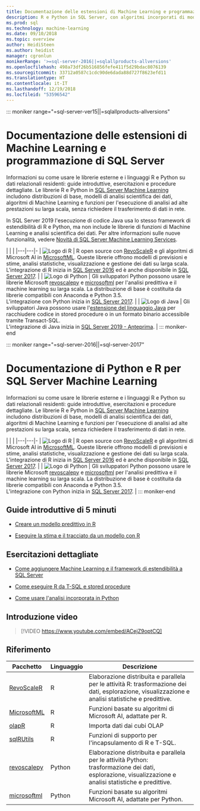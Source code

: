 ```yaml
---
title: Documentazione delle estensioni di Machine Learning e programmazione di R e Python - Machine Learning SQL Server
description: R e Python in SQL Server, con algoritmi incorporati di modellazione Data science e machine learning per l'analisi dati su larga scala di livello enterprise.
ms.prod: sql
ms.technology: machine-learning
ms.date: 09/10/2018
ms.topic: overview
author: HeidiSteen
ms.author: heidist
manager: cgronlun
monikerRange: '>=sql-server-2016||=sqlallproducts-allversions'
ms.openlocfilehash: 498a73df26b516856fefe411f5d29bdac8076139
ms.sourcegitcommit: 33712a0587c1cdc90de6dada88d727f8623efd11
ms.translationtype: HT
ms.contentlocale: it-IT
ms.lasthandoff: 12/19/2018
ms.locfileid: "53596542"
---
```

::: moniker range="=sql-server-ver15||=sqlallproducts-allversions"
# <a name="sql-server-machine-learning-and-programming-extensions-documentation"></a>Documentazione delle estensioni di Machine Learning e programmazione di SQL Server

Informazioni su come usare le librerie esterne e i linguaggi R e Python su dati relazionali residenti: guide introduttive, esercitazioni e procedure dettagliate. Le librerie R e Python in [SQL Server Machine Learning](what-is-sql-server-machine-learning.md) includono distribuzioni di base, modelli di analisi scientifica dei dati, algoritmi di Machine Learning e funzioni per l'esecuzione di analisi ad alte prestazioni su larga scala, senza richiedere il trasferimento di dati in rete. 

In SQL Server 2019 l'esecuzione di codice Java usa lo stesso framework di estendibilità di R e Python, ma non include le librerie di funzioni di Machine Learning e analisi scientifica dei dati. Per altre informazioni sulle nuove funzionalità, vedere [Novità di SQL Server Machine Learning Services](what-s-new-in-sql-server-machine-learning-services.md).

|   |   | 
|---|---|-
| ![Logo di R](./media/index/logo_r.png) | R open source con [RevoScaleR](https://docs.microsoft.com/machine-learning-server/r-reference/revoscaler/revoscaler) e gli algoritmi di Microsoft AI in [MicrosoftML](https://docs.microsoft.com/machine-learning-server/r-reference/microsoftml/microsoftml-package). Queste librerie offrono modelli di previsioni e stime, analisi statistiche, visualizzazione e gestione dei dati su larga scala. <br/>L'integrazione di R inizia in [SQL Server 2016](./install/sql-r-services-windows-install.md) ed è anche disponibile in [SQL Server 2017](./install/sql-machine-learning-services-windows-install.md). | 
| ![Logo di Python](./media/index/logo_python.png) | Gli sviluppatori Python possono usare le librerie Microsoft [revoscalepy](https://docs.microsoft.com/machine-learning-server/python-reference/revoscalepy/revoscalepy-package) e [microsoftml](https://docs.microsoft.com/machine-learning-server/python-reference/microsoftml/microsoftml-package) per l'analisi predittiva e il machine learning su larga scala. La distribuzione di base è costituita da librerie compatibili con Anaconda e Python 3.5. <br/>L'integrazione con Python inizia in [SQL Server 2017](./install/sql-machine-learning-services-windows-install.md).  | 
| ![Logo di Java](./media/index/logo_java.png) | Gli sviluppatori Java possono usare l'[estensione del linguaggio Java](java/extension-java.md) per racchiudere codice in stored procedure o in un formato binario accessibile tramite Transact-SQL. <br/>L'integrazione di Java inizia in [SQL Server 2019 - Anteprima](./install/sql-machine-learning-services-ver15.md). |
::: moniker-end

::: moniker range="=sql-server-2016||=sql-server-2017"
# <a name="sql-server-machine-learning-r-and-python-documentation"></a>Documentazione di Python e R per SQL Server Machine Learning

Informazioni su come usare le librerie esterne e i linguaggi R e Python su dati relazionali residenti: guide introduttive, esercitazioni e procedure dettagliate. Le librerie R e Python in [SQL Server Machine Learning](what-is-sql-server-machine-learning.md) includono distribuzioni di base, modelli di analisi scientifica dei dati, algoritmi di Machine Learning e funzioni per l'esecuzione di analisi ad alte prestazioni su larga scala, senza richiedere il trasferimento di dati in rete. 

|   |   | 
|---|---|-
| ![Logo di R](./media/index/logo_r.png) | R open source con [RevoScaleR](https://docs.microsoft.com/machine-learning-server/r-reference/revoscaler/revoscaler) e gli algoritmi di Microsoft AI in [MicrosoftML](https://docs.microsoft.com/machine-learning-server/r-reference/microsoftml/microsoftml-package). Queste librerie offrono modelli di previsioni e stime, analisi statistiche, visualizzazione e gestione dei dati su larga scala. <br/>L'integrazione di R inizia in [SQL Server 2016](./install/sql-r-services-windows-install.md) ed è anche disponibile in [SQL Server 2017](./install/sql-machine-learning-services-windows-install.md). | 
| ![Logo di Python](./media/index/logo_python.png) | Gli sviluppatori Python possono usare le librerie Microsoft [revoscalepy](https://docs.microsoft.com/machine-learning-server/python-reference/revoscalepy/revoscalepy-package) e [microsoftml](https://docs.microsoft.com/machine-learning-server/python-reference/microsoftml/microsoftml-package) per l'analisi predittiva e il machine learning su larga scala. La distribuzione di base è costituita da librerie compatibili con Anaconda e Python 3.5. <br/>L'integrazione con Python inizia in [SQL Server 2017](./install/sql-machine-learning-services-windows-install.md).  | 
::: moniker-end

## <a name="5-minute-quickstarts"></a>Guide introduttive di 5 minuti

+ [Creare un modello predittivo in R](./tutorials/rtsql-create-a-predictive-model-r.md)

+ [Eseguire la stima e il tracciato da un modello con R](./tutorials/rtsql-predict-and-plot-from-model.md)


## <a name="step-by-step-tutorials"></a>Esercitazioni dettagliate

+ [Come aggiungere Machine Learning e il framework di estendibilità a SQL Server](install/sql-machine-learning-services-windows-install.md)

+ [Come eseguire R da T-SQL e stored procedure](./tutorials/sqldev-in-database-r-for-sql-developers.md)

+ [Come usare l'analisi incorporata in Python](./tutorials/sqldev-in-database-python-for-sql-developers.md)


## <a name="video-introduction"></a>Introduzione video

> [!VIDEO https://www.youtube.com/embed/ACejZ9optCQ]

## <a name="reference"></a>Riferimento

| Pacchetto | Linguaggio | Descrizione | 
|---------|----------|-------------|
| [RevoScaleR](https://docs.microsoft.com/machine-learning-server/r-reference/revoscaler/revoscaler) | R | Elaborazione distribuita e parallela per le attività R: trasformazione dei dati, esplorazione, visualizzazione e analisi statistiche e predittive. |
| [MicrosoftML](https://docs.microsoft.com/machine-learning-server/r-reference/microsoftml/microsoftml-package) | R | Funzioni basate su algoritmi di Microsoft AI, adattate per R. |
| [olapR](https://docs.microsoft.com/machine-learning-server/r-reference/olapr/olapr) | R | Importa dati dai cubi OLAP |
| [sqlRUtils](https://docs.microsoft.com/machine-learning-server/r-reference/sqlrutils/sqlrutils) | R | Funzioni di supporto per l'incapsulamento di R e T-SQL. |
[revoscalepy](https://docs.microsoft.com/machine-learning-server/python-reference/revoscalepy/revoscalepy-package) | Python | Elaborazione distribuita e parallela per le attività Python: trasformazione dei dati, esplorazione, visualizzazione e analisi statistiche e predittive.  | 
| [microsoftml](https://docs.microsoft.com/machine-learning-server/python-reference/microsoftml/microsoftml-package) | Python | Funzioni basate su algoritmi Microsoft AI, adattate per Python.  |